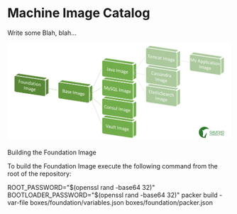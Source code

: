# Machine Image Catalog

Write some Blah, blah...

![Machine Image Catalog](media/catalog.png)

Building the Foundation Image

To build the Foundation Image execute the following command from the root of the repository:

ROOT_PASSWORD="$(openssl rand -base64 32)" BOOTLOADER_PASSWORD="$(openssl rand -base64 32)" packer build -var-file boxes/foundation/variables.json boxes/foundation/packer.json
